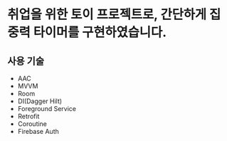 # 취업을 위한 토이 프로젝트로, 간단하게 집중력 타이머를 구현하였습니다.

## 사용 기술

- AAC
- MVVM
- Room
- DI(Dagger Hilt)
- Foreground Service
- Retrofit
- Coroutine
- Firebase Auth





